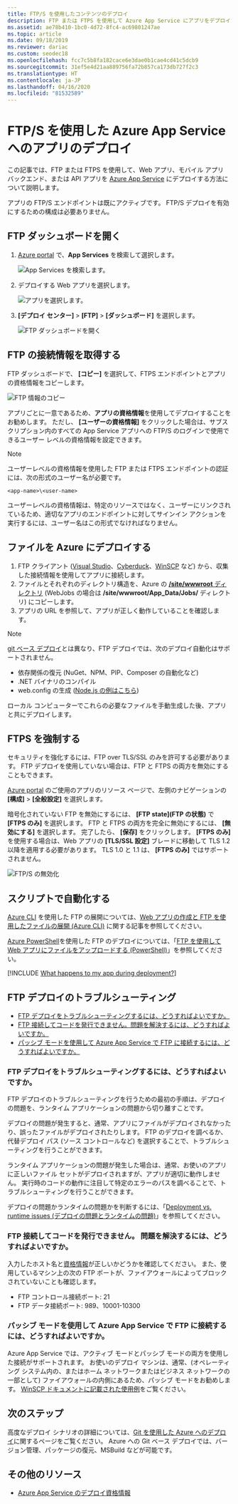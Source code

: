 ```yaml
---
title: FTP/S を使用したコンテンツのデプロイ
description: FTP または FTPS を使用して Azure App Service にアプリをデプロイする方法について説明します。 暗号化されていない FTP を無効にして Web サイトのセキュリティを強化します。
ms.assetid: ae78b410-1bc0-4d72-8fc4-ac69801247ae
ms.topic: article
ms.date: 09/18/2019
ms.reviewer: dariac
ms.custom: seodec18
ms.openlocfilehash: fcc7c5b8fa182cace6e3dae0b1cae4cd41c5dcb9
ms.sourcegitcommit: 31ef5e4d21aa889756fa72b857ca173db727f2c3
ms.translationtype: HT
ms.contentlocale: ja-JP
ms.lasthandoff: 04/16/2020
ms.locfileid: "81532589"
---
```

# <a name="deploy-your-app-to-azure-app-service-using-ftps"></a>FTP/S を使用した Azure App Service へのアプリのデプロイ

この記事では、FTP または FTPS を使用して、Web アプリ、モバイル アプリ バックエンド、または API アプリを [Azure App Service](https://go.microsoft.com/fwlink/?LinkId=529714) にデプロイする方法について説明します。

アプリの FTP/S エンドポイントは既にアクティブです。 FTP/S デプロイを有効にするための構成は必要ありません。

## <a name="open-ftp-dashboard"></a>FTP ダッシュボードを開く

1. [Azure portal](https://portal.azure.com) で、**App Services** を検索して選択します。

    ![App Services を検索します。](media/app-service-continuous-deployment/search-for-app-services.png)

2. デプロイする Web アプリを選択します。

    ![アプリを選択します。](media/app-service-continuous-deployment/select-your-app.png)

3. **[デプロイ センター]**  >  **[FTP]**  >  **[ダッシュボード]** を選択します。

    ![FTP ダッシュボードを開く](./media/app-service-deploy-ftp/open-dashboard.png)

## <a name="get-ftp-connection-information"></a>FTP の接続情報を取得する

FTP ダッシュボードで、 **[コピー]** を選択して、FTPS エンドポイントとアプリの資格情報をコピーします。

![FTP 情報のコピー](./media/app-service-deploy-ftp/ftp-dashboard.png)

アプリごとに一意であるため、**アプリの資格情報**を使用してデプロイすることをお勧めします。 ただし、 **[ユーザーの資格情報]** をクリックした場合は、サブスクリプション内のすべての App Service アプリへの FTP/S のログインで使用できるユーザー レベルの資格情報を設定できます。

> [!NOTE]
> ユーザーレベルの資格情報を使用した FTP または FTPS エンドポイントの認証には、次の形式のユーザー名が必要です。 
>
>`<app-name>\<user-name>`
>
> ユーザーレベルの資格情報は、特定のリソースではなく、ユーザーにリンクされているため、適切なアプリのエンドポイントに対してサインイン アクションを実行するには、ユーザー名はこの形式でなければなりません。
>

## <a name="deploy-files-to-azure"></a>ファイルを Azure にデプロイする

1. FTP クライアント ([Visual Studio](https://www.visualstudio.com/vs/community/)、[Cyberduck](https://cyberduck.io/)、[WinSCP](https://winscp.net/index.php) など) から、収集した接続情報を使用してアプリに接続します。
2. ファイルとそれぞれのディレクトリ構造を、Azure の [ **/site/wwwroot** ディレクトリ](https://github.com/projectkudu/kudu/wiki/File-structure-on-azure) (WebJobs の場合は **/site/wwwroot/App_Data/Jobs/** ディレクトリ) にコピーします。
3. アプリの URL を参照して、アプリが正しく動作していることを確認します。 

> [!NOTE] 
> [git ベース デプロイ](deploy-local-git.md)とは異なり、FTP デプロイでは、次のデプロイ自動化はサポートされません。 
>
> - 依存関係の復元 (NuGet、NPM、PIP、Composer の自動化など)
> - .NET バイナリのコンパイル
> - web.config の生成 ([Node.js の例はこちら](https://github.com/projectkudu/kudu/wiki/Using-a-custom-web.config-for-Node-apps))
> 
> ローカル コンピューターでこれらの必要なファイルを手動生成した後、アプリと共にデプロイします。
>

## <a name="enforce-ftps"></a>FTPS を強制する

セキュリティを強化するには、FTP over TLS/SSL のみを許可する必要があります。 FTP デプロイを使用していない場合は、FTP と FTPS の両方を無効にすることもできます。

[Azure portal](https://portal.azure.com) のご使用のアプリのリソース ページで、左側のナビゲーションの **[構成]**  >  **[全般設定]** を選択します。

暗号化されていない FTP を無効にするには、 **[FTP state]\(FTP の状態\)** で **[FTPS のみ]** を選択します。 FTP と FTPS の両方を完全に無効にするには、 **[無効にする]** を選択します。 完了したら、 **[保存]** をクリックします。 **[FTPS のみ]** を使用する場合は、Web アプリの **[TLS/SSL 設定]** ブレードに移動して TLS 1.2 以降を適用する必要があります。 TLS 1.0 と 1.1 は、 **[FTPS のみ]** ではサポートされません。

![FTP/S の無効化](./media/app-service-deploy-ftp/disable-ftp.png)

## <a name="automate-with-scripts"></a>スクリプトで自動化する

[Azure CLI](/cli/azure) を使用した FTP の展開については、[Web アプリの作成と FTP を使用したファイルの展開 (Azure CLI)](./scripts/cli-deploy-ftp.md) に関する記事を参照してください。

[Azure PowerShell](/cli/azure)を使用した FTP のデプロイについては、「[FTP を使用して Web アプリにファイルをアップロードする (PowerShell)](./scripts/powershell-deploy-ftp.md)」を参照してください。

[!INCLUDE [What happens to my app during deployment?](../../includes/app-service-deploy-atomicity.md)]

## <a name="troubleshoot-ftp-deployment"></a>FTP デプロイのトラブルシューティング

- [FTP デプロイをトラブルシューティングするには、どうすればよいですか。](#how-can-i-troubleshoot-ftp-deployment)
- [FTP 接続してコードを発行できません。問題を解決するには、どうすればよいですか。](#im-not-able-to-ftp-and-publish-my-code-how-can-i-resolve-the-issue)
- [パッシブ モードを使用して Azure App Service で FTP に接続するには、どうすればよいですか。](#how-can-i-connect-to-ftp-in-azure-app-service-via-passive-mode)

### <a name="how-can-i-troubleshoot-ftp-deployment"></a>FTP デプロイをトラブルシューティングするには、どうすればよいですか。

FTP デプロイのトラブルシューティングを行うための最初の手順は、デプロイの問題を、ランタイム アプリケーションの問題から切り離すことです。

デプロイの問題が発生すると、通常、アプリにファイルがデプロイされなかったり、誤ったファイルがデプロイされたりします。 FTP のデプロイを調べるか、代替デプロイ パス (ソース コントロールなど) を選択することで、トラブルシューティングを行うことができます。

ランタイム アプリケーションの問題が発生した場合は、通常、お使いのアプリに正しいファイル セットがデプロイされますが、アプリが適切に動作しません。 実行時のコードの動作に注目して特定のエラーのパスを調べることで、トラブルシューティングを行うことができます。

デプロイの問題かランタイムの問題かを判断するには、「[Deployment vs. runtime issues (デプロイの問題とランタイムの問題)](https://github.com/projectkudu/kudu/wiki/Deployment-vs-runtime-issues)」を参照してください。

### <a name="im-not-able-to-ftp-and-publish-my-code-how-can-i-resolve-the-issue"></a>FTP 接続してコードを発行できません。 問題を解決するには、どうすればよいですか。
入力したホスト名と[資格情報](#open-ftp-dashboard)が正しいかどうかを確認してください。 また、使用しているマシン上の次の FTP ポートが、ファイアウォールによってブロックされていないことも確認します。

- FTP コントロール接続ポート: 21
- FTP データ接続ポート: 989、10001-10300
 
### <a name="how-can-i-connect-to-ftp-in-azure-app-service-via-passive-mode"></a>パッシブ モードを使用して Azure App Service で FTP に接続するには、どうすればよいですか。
Azure App Service では、アクティブ モードとパッシブ モードの両方を使用した接続がサポートされます。 お使いのデプロイ マシンは、通常、(オペレーティング システム内の、またはホーム ネットワークまたはビジネス ネットワークの一部として) ファイアウォールの内側にあるため、パッシブ モードをお勧めします。 [WinSCP ドキュメントに記載された使用例](https://winscp.net/docs/ui_login_connection)をご覧ください。 

## <a name="next-steps"></a>次のステップ

高度なデプロイ シナリオの詳細については、[Git を使用した Azure へのデプロイ](deploy-local-git.md)に関するページをご覧ください。 Azure への Git ベース デプロイでは、バージョン管理、パッケージの復元、MSBuild などが可能です。

## <a name="more-resources"></a>その他のリソース

* [Azure App Service のデプロイ資格情報](deploy-configure-credentials.md)
